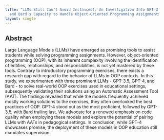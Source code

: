 ```yaml
---
title: "LLMs Still Can't Avoid Instanceof: An Investigation Into GPT-3.5, GPT-4
  and Bard's Capacity to Handle Object-Oriented Programming Assignments"
layout: single
---
```


## Abstract
Large Language Models (LLMs) have emerged as promising tools to assist
students while solving programming assignments. However, object-oriented
programming (OOP), with its inherent complexity involving the identification of
entities, relationships, and responsibilities, is not yet mastered by these
tools. Contrary to introductory programming exercises, there exists a research
gap with regard to the behavior of LLMs in OOP contexts. In this study, we
experimented with three prominent LLMs - GPT-3.5, GPT-4, and Bard - to solve
real-world OOP exercises used in educational settings, subsequently validating
their solutions using an Automatic Assessment Tool (AAT). The findings revealed
that while the models frequently achieved mostly working solutions to the
exercises, they often overlooked the best practices of OOP. GPT-4 stood out as
the most proficient, followed by GPT-3.5, with Bard trailing last. We advocate
for a renewed emphasis on code quality when employing these models and explore
the potential of pairing LLMs with AATs in pedagogical settings. In conclusion,
while GPT-4 showcases promise, the deployment of these models in OOP education
still mandates supervision.
